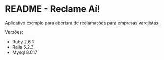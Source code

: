 # README - Reclame Aí!

Aplicativo exemplo para abertura de reclamações para empresas varejistas.


Versões:

* Ruby 2.6.3
* Rails 5.2.3
* Mysql 8.0.17
